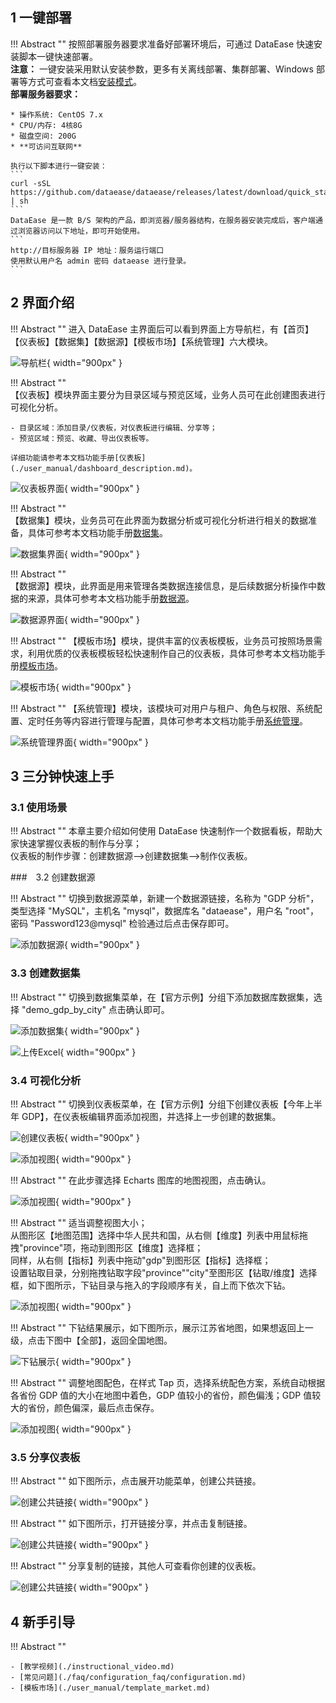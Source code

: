 ## 1 一键部署

!!! Abstract ""
    按照部署服务器要求准备好部署环境后，可通过 DataEase 快速安装脚本一键快速部署。  
    **注意：** 一键安装采用默认安装参数，更多有关离线部署、集群部署、Windows 部署等方式可查看本文档[安装模式](./installation/installation_mode.md)。  
    **部署服务器要求：**

    * 操作系统: CentOS 7.x
    * CPU/内存: 4核8G
    * 磁盘空间: 200G
    * **可访问互联网**

    执行以下脚本进行一键安装：
    ```
    curl -sSL https://github.com/dataease/dataease/releases/latest/download/quick_start.sh | sh
    ```
    DataEase 是一款 B/S 架构的产品，即浏览器/服务器结构，在服务器安装完成后，客户端通过浏览器访问以下地址，即可开始使用。
    ```
    http://目标服务器 IP 地址：服务运行端口
    使用默认用户名 admin 密码 dataease 进行登录。
    ```

## 2 界面介绍

!!! Abstract ""
    进入 DataEase 主界面后可以看到界面上方导航栏，有【首页】【仪表板】【数据集】【数据源】【模板市场】【系统管理】六大模块。

![导航栏](img/quick_start/导航栏.png){ width="900px" }

!!! Abstract ""  
    【仪表板】模块界面主要分为目录区域与预览区域，业务人员可在此创建图表进行可视化分析。

    - 目录区域：添加目录/仪表板，对仪表板进行编辑、分享等；
    - 预览区域：预览、收藏、导出仪表板等。

    详细功能请参考本文档功能手册[仪表板](./user_manual/dashboard_description.md)。

![仪表板界面](img/quick_start/仪表板界面.png){ width="900px" }

!!! Abstract ""  
    【数据集】模块，业务员可在此界面为数据分析或可视化分析进行相关的数据准备，具体可参考本文档功能手册[数据集](./user_manual/dataset_description.md)。

![数据集界面](img/quick_start/数据集界面.png){ width="900px" }

!!! Abstract ""  
    【数据源】模块，此界面是用来管理各类数据连接信息，是后续数据分析操作中数据的来源，具体可参考本文档功能手册[数据源](./user_manual/datasource_description.md)。

![数据源界面](img/quick_start/数据源界面.png){ width="900px" }

!!! Abstract ""
    【模板市场】模块，提供丰富的仪表板模板，业务员可按照场景需求，利用优质的仪表板模板轻松快速制作自己的仪表板，具体可参考本文档功能手册[模板市场](./user_manual/template_market.md)。

![模板市场](img/quick_start/模板市场.png){ width="900px" }

!!! Abstract ""
    【系统管理】模块，该模块可对用户与租户、角色与权限、系统配置、定时任务等内容进行管理与配置，具体可参考本文档功能手册[系统管理](./user_manual/system_management/user.md)。

![系统管理界面](img/quick_start/系统管理界面.png){ width="900px" }

## 3 三分钟快速上手

### 3.1 使用场景

!!! Abstract ""
    本章主要介绍如何使用 DataEase 快速制作一个数据看板，帮助大家快速掌握仪表板的制作与分享；  
    仪表板的制作步骤：创建数据源-->创建数据集-->制作仪表板。

###　3.2 创建数据源

!!! Abstract ""
    切换到数据源菜单，新建一个数据源链接，名称为 "GDP 分析"，类型选择 "MySQL"，主机名 "mysql"，数据库名 "dataease"，用户名 "root"，密码 "Password123@mysql" 检验通过后点击保存即可。

![添加数据源](img/quick_start/添加数据源.png){ width="900px" }

### 3.3 创建数据集

!!! Abstract ""
    切换到数据集菜单，在【官方示例】分组下添加数据库数据集，选择 "demo_gdp_by_city" 点击确认即可。 

![添加数据集](img/quick_start/添加数据集.png){ width="900px" }

![上传Excel](img/quick_start/添加数据集1.png){ width="900px" }

### 3.4 可视化分析

!!! Abstract ""
    切换到仪表板菜单，在【官方示例】分组下创建仪表板【今年上半年 GDP】，在仪表板编辑界面添加视图，并选择上一步创建的数据集。

![创建仪表板](img/quick_start/创建仪表板.png){ width="900px" }

![添加视图](img/quick_start/添加视图.png){ width="900px" }

!!! Abstract ""
    在此步骤选择 Echarts 图库的地图视图，点击确认。

![添加视图](img/quick_start/添加视图2.png){ width="900px" }

!!! Abstract ""
    适当调整视图大小；    
    从图形区【地图范围】选择中华人民共和国，从右侧【维度】列表中用鼠标拖拽"province"项，拖动到图形区【维度】选择框；  
    同样，从右侧【指标】列表中拖动"gdp"到图形区【指标】选择框；  
    设置钻取目录，分别拖拽钻取字段"province""city"至图形区【钻取/维度】选择框，如下图所示，下钻目录与拖入的字段顺序有关，自上而下依次下钻。

![添加视图](img/quick_start/添加视图3.png){ width="900px" }

!!! Abstract ""
    下钻结果展示，如下图所示，展示江苏省地图，如果想返回上一级，点击下图中【全部】，返回全国地图。

![下钻展示](img/quick_start/下钻展示.png){ width="900px" }

!!! Abstract ""
    调整地图配色，在样式 Tap 页，选择系统配色方案，系统自动根据各省份 GDP 值的大小在地图中着色，GDP 值较小的省份，颜色偏浅；GDP 值较大的省份，颜色偏深，最后点击保存。

![添加视图](img/quick_start/添加视图4.png){ width="900px" }

### 3.5 分享仪表板

!!! Abstract ""
    如下图所示，点击展开功能菜单，创建公共链接。

![创建公共链接](img/quick_start/创建公共链接.png){ width="900px" }

!!! Abstract ""
    如下图所示，打开链接分享，并点击复制链接。

![创建公共链接](img/quick_start/创建公共链接2.png){ width="900px" }

!!! Abstract ""
    分享复制的链接，其他人可查看你创建的仪表板。

![创建公共链接](img/quick_start/创建公共链接3.png){ width="900px" }

## 4 新手引导

!!! Abstract ""

    - [教学视频](./instructional_video.md)
    - [常见问题](./faq/configuration_faq/configuration.md)
    - [模板市场](./user_manual/template_market.md)
